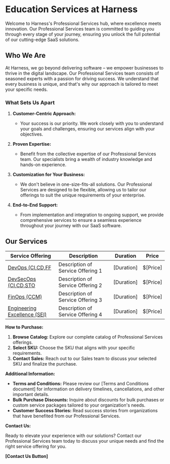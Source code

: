 # Education Services at Harness

Welcome to Harness's Professional Services hub, where excellence meets innovation. Our Professional Services team is committed to guiding you through every stage of your journey, ensuring you unlock the full potential of our cutting-edge SaaS solutions.

## Who We Are

At Harness, we go beyond delivering software – we empower businesses to thrive in the digital landscape. Our Professional Services team consists of seasoned experts with a passion for driving success. We understand that every business is unique, and that's why our approach is tailored to meet your specific needs.

### What Sets Us Apart

1. **Customer-Centric Approach:**
   - Your success is our priority. We work closely with you to understand your goals and challenges, ensuring our services align with your objectives.

2. **Proven Expertise:**
   - Benefit from the collective expertise of our Professional Services team. Our specialists bring a wealth of industry knowledge and hands-on experience.

3. **Customization for Your Business:**
   - We don't believe in one-size-fits-all solutions. Our Professional Services are designed to be flexible, allowing us to tailor our offerings to suit the unique requirements of your enterprise.

4. **End-to-End Support:**
   - From implementation and integration to ongoing support, we provide comprehensive services to ensure a seamless experience throughout your journey with our SaaS software.

## Our Services

| **Service Offering**                       | **Description**                                    | **Duration** | **Price** |
|-------------------------------------------|----------------------------------------------------|--------------|-----------|
| [DevOps (CI,CD,FF](Example.com)                      | Description of Service Offering 1                   | [Duration]   | $[Price]   |
| [DevSecOps (CI,CD,STO](Example.com)                        | Description of Service Offering 2                   | [Duration]   | $[Price]   |
| [FinOps (CCM)](Example.com)                        | Description of Service Offering 3                   | [Duration]   | $[Price]   |
| [Engineering Excellence (SEI)](Example.com)                        | Description of Service Offering 4                   | [Duration]   | $[Price]   |

**How to Purchase:**

1. **Browse Catalog:** Explore our complete catalog of Professional Services offerings.
2. **Select SKU:** Choose the SKU that aligns with your specific requirements.
3. **Contact Sales:** Reach out to our Sales team to discuss your selected SKU and finalize the purchase.

**Additional Information:**

- **Terms and Conditions:** Please review our [Terms and Conditions document] for information on delivery timelines, cancellations, and other important details.
- **Bulk Purchase Discounts:** Inquire about discounts for bulk purchases or custom service packages tailored to your organization's needs.
- **Customer Success Stories:** Read success stories from organizations that have benefited from our Professional Services.

**Contact Us:**

Ready to elevate your experience with our solutions? Contact our Professional Services team today to discuss your unique needs and find the right service offering for you.

**[Contact Us Button]**
